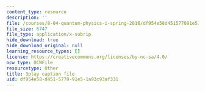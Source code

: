 ```yaml
---
content_type: resource
description: ''
file: /courses/8-04-quantum-physics-i-spring-2016/df954e58d451577091e51a93c93af331_w49WAat6ymk.vtt
file_size: 6747
file_type: application/x-subrip
hide_download: true
hide_download_original: null
learning_resource_types: []
license: https://creativecommons.org/licenses/by-nc-sa/4.0/
ocw_type: OCWFile
resourcetype: Other
title: 3play caption file
uid: df954e58-d451-5770-91e5-1a93c93af331
---
```

